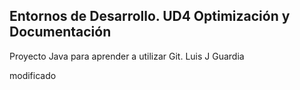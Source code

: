 ## Entornos de Desarrollo. UD4 Optimización y Documentación
Proyecto Java para aprender a utilizar Git.
Luis J Guardia

modificado
